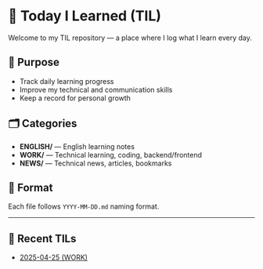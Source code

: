 # 📘 Today I Learned (TIL)

Welcome to my TIL repository — a place where I log what I learn every day.

## 📌 Purpose
- Track daily learning progress
- Improve my technical and communication skills
- Keep a record for personal growth

## 🗂 Categories
- **ENGLISH/** — English learning notes
- **WORK/** — Technical learning, coding, backend/frontend
- **NEWS/** — Technical news, articles, bookmarks

## 🧾 Format
Each file follows `YYYY-MM-DD.md` naming format.

---

## 🧠 Recent TILs
- [2025-04-25 (WORK)](WORK/2025/04_April/2025-04-25.md)

